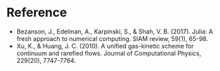 # Reference

- Bezanson, J., Edelman, A., Karpinski, S., & Shah, V. B. (2017). Julia: A fresh approach to numerical computing. SIAM review, 59(1), 65-98.
- Xu, K., & Huang, J. C. (2010). A unified gas-kinetic scheme for continuum and rarefied flows. Journal of Computational Physics, 229(20), 7747-7764.